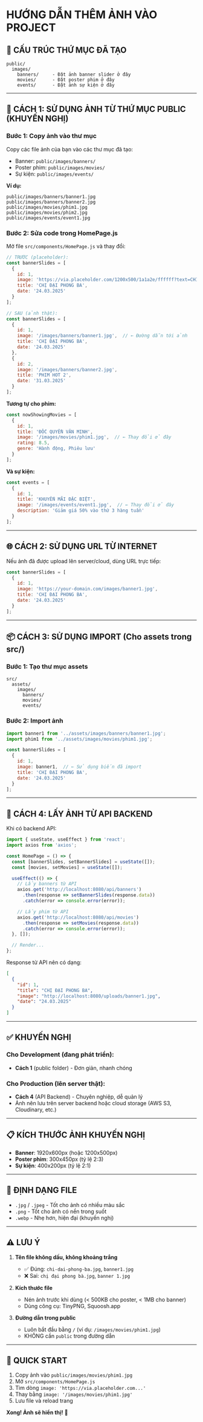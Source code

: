 # HƯỚNG DẪN THÊM ẢNH VÀO PROJECT

## 📁 CẤU TRÚC THỨ MỤC ĐÃ TẠO

```
public/
  images/
    banners/     - Đặt ảnh banner slider ở đây
    movies/      - Đặt poster phim ở đây
    events/      - Đặt ảnh sự kiện ở đây
```

---

## 🎯 CÁCH 1: SỬ DỤNG ẢNH TỪ THỨ MỤC PUBLIC (KHUYẾN NGHỊ)

### Bước 1: Copy ảnh vào thư mục
Copy các file ảnh của bạn vào các thư mục đã tạo:
- Banner: `public/images/banners/`
- Poster phim: `public/images/movies/`
- Sự kiện: `public/images/events/`

**Ví dụ:**
```
public/images/banners/banner1.jpg
public/images/banners/banner2.jpg
public/images/movies/phim1.jpg
public/images/movies/phim2.jpg
public/images/events/event1.jpg
```

### Bước 2: Sửa code trong HomePage.js

Mở file `src/components/HomePage.js` và thay đổi:

```javascript
// TRƯỚC (placeholder):
const bannerSlides = [
  {
    id: 1,
    image: 'https://via.placeholder.com/1200x500/1a1a2e/ffffff?text=CHỊ+ĐẠI+PHONG+BA',
    title: 'CHỊ ĐẠI PHONG BA',
    date: '24.03.2025'
  }
];

// SAU (ảnh thật):
const bannerSlides = [
  {
    id: 1,
    image: '/images/banners/banner1.jpg',  // ← Đường dẫn tới ảnh
    title: 'CHỊ ĐẠI PHONG BA',
    date: '24.03.2025'
  },
  {
    id: 2,
    image: '/images/banners/banner2.jpg',
    title: 'PHIM HOT 2',
    date: '31.03.2025'
  }
];
```

**Tương tự cho phim:**
```javascript
const nowShowingMovies = [
  {
    id: 1,
    title: 'ĐỐC QUYỀN VĂN MINH',
    image: '/images/movies/phim1.jpg',  // ← Thay đổi ở đây
    rating: 8.5,
    genre: 'Hành động, Phiêu lưu'
  }
];
```

**Và sự kiện:**
```javascript
const events = [
  {
    id: 1,
    title: 'KHUYẾN MÃI ĐẶC BIỆT',
    image: '/images/events/event1.jpg',  // ← Thay đổi ở đây
    description: 'Giảm giá 50% vào thứ 3 hàng tuần'
  }
];
```

---

## 🌐 CÁCH 2: SỬ DỤNG URL TỪ INTERNET

Nếu ảnh đã được upload lên server/cloud, dùng URL trực tiếp:

```javascript
const bannerSlides = [
  {
    id: 1,
    image: 'https://your-domain.com/images/banner1.jpg',
    title: 'CHỊ ĐẠI PHONG BA',
    date: '24.03.2025'
  }
];
```

---

## 📦 CÁCH 3: SỬ DỤNG IMPORT (Cho assets trong src/)

### Bước 1: Tạo thư mục assets
```
src/
  assets/
    images/
      banners/
      movies/
      events/
```

### Bước 2: Import ảnh
```javascript
import banner1 from '../assets/images/banners/banner1.jpg';
import phim1 from '../assets/images/movies/phim1.jpg';

const bannerSlides = [
  {
    id: 1,
    image: banner1,  // ← Sử dụng biến đã import
    title: 'CHỊ ĐẠI PHONG BA',
    date: '24.03.2025'
  }
];
```

---

## 🔌 CÁCH 4: LẤY ẢNH TỪ API BACKEND

Khi có backend API:

```javascript
import { useState, useEffect } from 'react';
import axios from 'axios';

const HomePage = () => {
  const [bannerSlides, setBannerSlides] = useState([]);
  const [movies, setMovies] = useState([]);

  useEffect(() => {
    // Lấy banners từ API
    axios.get('http://localhost:8080/api/banners')
      .then(response => setBannerSlides(response.data))
      .catch(error => console.error(error));

    // Lấy phim từ API
    axios.get('http://localhost:8080/api/movies')
      .then(response => setMovies(response.data))
      .catch(error => console.error(error));
  }, []);

  // Render...
};
```

Response từ API nên có dạng:
```json
[
  {
    "id": 1,
    "title": "CHỊ ĐẠI PHONG BA",
    "image": "http://localhost:8080/uploads/banner1.jpg",
    "date": "24.03.2025"
  }
]
```

---

## ✅ KHUYẾN NGHỊ

### Cho Development (đang phát triển):
- **Cách 1** (public folder) - Đơn giản, nhanh chóng

### Cho Production (lên server thật):
- **Cách 4** (API Backend) - Chuyên nghiệp, dễ quản lý
- Ảnh nên lưu trên server backend hoặc cloud storage (AWS S3, Cloudinary, etc.)

---

## 📋 KÍCH THƯỚC ẢNH KHUYẾN NGHỊ

- **Banner**: 1920x600px (hoặc 1200x500px)
- **Poster phim**: 300x450px (tỷ lệ 2:3)
- **Sự kiện**: 400x200px (tỷ lệ 2:1)

---

## 🎨 ĐỊNH DẠNG FILE

- `.jpg` / `.jpeg` - Tốt cho ảnh có nhiều màu sắc
- `.png` - Tốt cho ảnh có nền trong suốt
- `.webp` - Nhẹ hơn, hiện đại (khuyến nghị)

---

## ⚠️ LƯU Ý

1. **Tên file không dấu, không khoảng trắng**
   - ✅ Đúng: `chi-dai-phong-ba.jpg`, `banner1.jpg`
   - ❌ Sai: `chị đại phong bà.jpg`, `banner 1.jpg`

2. **Kích thước file**
   - Nén ảnh trước khi dùng (< 500KB cho poster, < 1MB cho banner)
   - Dùng công cụ: TinyPNG, Squoosh.app

3. **Đường dẫn trong public**
   - Luôn bắt đầu bằng `/` (ví dụ: `/images/movies/phim1.jpg`)
   - KHÔNG cần `public` trong đường dẫn

---

## 🚀 QUICK START

1. Copy ảnh vào `public/images/movies/phim1.jpg`
2. Mở `src/components/HomePage.js`
3. Tìm dòng `image: 'https://via.placeholder.com...'`
4. Thay bằng `image: '/images/movies/phim1.jpg'`
5. Lưu file và reload trang

**Xong! Ảnh sẽ hiển thị!** 🎉

